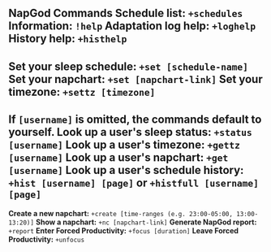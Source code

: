 __**NapGod Commands**__
**Schedule list:** `+schedules`
**Information:** `!help`
**Adaptation log help:** `+loghelp`
**History help:** `+histhelp`
-----------------------------------------------
**Set your sleep schedule:** `+set [schedule-name]`
**Set your napchart:** `+set [napchart-link]`
**Set your timezone:** `+settz [timezone]`
-----------------------------------------------
If `[username]` is omitted, the commands default to yourself.
**Look up a user's sleep status:** `+status [username]`
**Look up a user's timezone:** `+gettz [username]`
**Look up a user's napchart:** `+get [username]`
**Look up a user's schedule history:** `+hist [username] [page]` or `+histfull [username] [page]`
-----------------------------------------------
**Create a new napchart:** `+create [time-ranges (e.g. 23:00-05:00, 13:00-13:20)]`
**Show a napchart:** `+nc [napchart-link]`
**Generate NapGod report:** `+report`
**Enter Forced Productivity:** `+focus [duration]`
**Leave Forced Productivity:** `+unfocus`